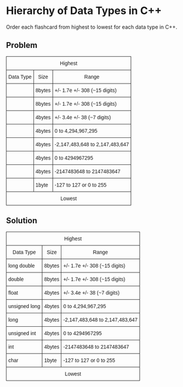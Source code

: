 # Hierarchy of Data Types in C++

Order each flashcard from highest to lowest for each data type in C++.

## Problem

<style type="text/css">
.tg  {border-collapse:collapse;border-spacing:0;}
.tg td{font-family:Arial, sans-serif;font-size:14px;padding:10px 5px;border-style:solid;border-width:1px;overflow:hidden;word-break:normal;}
.tg th{font-family:Arial, sans-serif;font-size:14px;font-weight:normal;padding:10px 5px;border-style:solid;border-width:1px;overflow:hidden;word-break:normal;}
.tg .tg-baqh{text-align:center;vertical-align:top}
.tg .tg-yw4l{vertical-align:top}
</style>

<table class="tg">
  <tr>
    <th class="tg-baqh" colspan="3">Highest</th>
  </tr>
  <tr>
    <td class="tg-baqh">Data Type</td>
    <td class="tg-baqh">Size</td>
    <td class="tg-baqh">Range</td>
  </tr>
  <tr>
    <td class="tg-yw4l"></td>
    <td class="tg-yw4l">8bytes</td>
    <td class="tg-yw4l">+/- 1.7e +/- 308 (~15 digits)</td>
  </tr>
  <tr>
    <td class="tg-yw4l"></td>
    <td class="tg-yw4l">8bytes</td>
    <td class="tg-yw4l">+/- 1.7e +/- 308 (~15 digits)</td>
  </tr>
  <tr>
    <td class="tg-yw4l"></td>
    <td class="tg-yw4l">4bytes</td>
    <td class="tg-yw4l">+/- 3.4e +/- 38 (~7 digits)</td>
  </tr>
  <tr>
    <td class="tg-yw4l"></td>
    <td class="tg-yw4l">4bytes</td>
    <td class="tg-yw4l">0 to 4,294,967,295</td>
  </tr>
  <tr>
    <td class="tg-yw4l"></td>
    <td class="tg-yw4l">4bytes</td>
    <td class="tg-yw4l">-2,147,483,648 to 2,147,483,647</td>
  </tr>
  <tr>
    <td class="tg-yw4l"></td>
    <td class="tg-yw4l">4bytes</td>
    <td class="tg-yw4l">0 to 4294967295</td>
  </tr>
  <tr>
    <td class="tg-yw4l"></td>
    <td class="tg-yw4l">4bytes</td>
    <td class="tg-yw4l">-2147483648 to 2147483647</td>
  </tr>
  <tr>
    <td class="tg-yw4l"></td>
    <td class="tg-yw4l">1byte</td>
    <td class="tg-yw4l">-127 to 127 or 0 to 255</td>
  </tr>
  <tr>
    <td class="tg-baqh" colspan="3">Lowest</td>
  </tr>
</table>


## Solution
<style type="text/css">
.tg  {border-collapse:collapse;border-spacing:0;}
.tg td{font-family:Arial, sans-serif;font-size:14px;padding:10px 5px;border-style:solid;border-width:1px;overflow:hidden;word-break:normal;}
.tg th{font-family:Arial, sans-serif;font-size:14px;font-weight:normal;padding:10px 5px;border-style:solid;border-width:1px;overflow:hidden;word-break:normal;}
.tg .tg-baqh{text-align:center;vertical-align:top}
.tg .tg-yw4l{vertical-align:top}
</style>
<table class="tg">
  <tr>
    <th class="tg-baqh" colspan="3">Highest</th>
  </tr>
  <tr>
    <td class="tg-baqh">Data Type</td>
    <td class="tg-baqh">Size</td>
    <td class="tg-baqh">Range</td>
  </tr>
  <tr>
    <td class="tg-yw4l">long double</td>
    <td class="tg-yw4l">8bytes</td>
    <td class="tg-yw4l">+/- 1.7e +/- 308 (~15 digits)</td>
  </tr>
  <tr>
    <td class="tg-yw4l">double</td>
    <td class="tg-yw4l">8bytes</td>
    <td class="tg-yw4l">+/- 1.7e +/- 308 (~15 digits)</td>
  </tr>
  <tr>
    <td class="tg-yw4l">float</td>
    <td class="tg-yw4l">4bytes</td>
    <td class="tg-yw4l">+/- 3.4e +/- 38 (~7 digits)</td>
  </tr>
  <tr>
    <td class="tg-yw4l">unsigned long</td>
    <td class="tg-yw4l">4bytes</td>
    <td class="tg-yw4l">0 to 4,294,967,295</td>
  </tr>
  <tr>
    <td class="tg-yw4l">long</td>
    <td class="tg-yw4l">4bytes</td>
    <td class="tg-yw4l">-2,147,483,648 to 2,147,483,647</td>
  </tr>
  <tr>
    <td class="tg-yw4l">unsigned int</td>
    <td class="tg-yw4l">4bytes</td>
    <td class="tg-yw4l">0 to 4294967295</td>
  </tr>
  <tr>
    <td class="tg-yw4l">int</td>
    <td class="tg-yw4l">4bytes</td>
    <td class="tg-yw4l">-2147483648 to 2147483647</td>
  </tr>
  <tr>
    <td class="tg-yw4l">char</td>
    <td class="tg-yw4l">1byte</td>
    <td class="tg-yw4l">-127 to 127 or 0 to 255</td>
  </tr>
  <tr>
    <td class="tg-baqh" colspan="3">Lowest</td>
  </tr>
</table>
